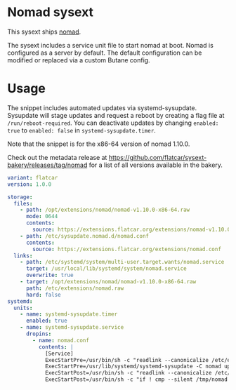 #  Nomad sysext

This sysext ships [nomad](https://github.com/hashicorp/nomad).

The sysext includes a service unit file to start nomad at boot.
Nomad is configured as a server by default.
The default configuration can be modified or replaced via a custom Butane config.

# Usage

The snippet includes automated updates via systemd-sysupdate.
Sysupdate will stage updates and request a reboot by creating a flag file at `/run/reboot-required`.
You can deactivate updates by changing `enabled: true` to `enabled: false` in `systemd-sysupdate.timer`.

Note that the snippet is for the x86-64 version of nomad 1.10.0.

Check out the metadata release at https://github.com/flatcar/sysext-bakery/releases/tag/nomad for a list of all versions available in the bakery.

```yaml
variant: flatcar
version: 1.0.0

storage:
  files:
    - path: /opt/extensions/nomad/nomad-v1.10.0-x86-64.raw
      mode: 0644
      contents:
        source: https://extensions.flatcar.org/extensions/nomad-v1.10.0-x86-64.raw
    - path: /etc/sysupdate.nomad.d/nomad.conf
      contents:
        source: https://extensions.flatcar.org/extensions/nomad.conf
  links:
    - path: /etc/systemd/system/multi-user.target.wants/nomad.service
      target: /usr/local/lib/systemd/system/nomad.service
      overwrite: true
    - target: /opt/extensions/nomad/nomad-v1.10.0-x86-64.raw
      path: /etc/extensions/nomad.raw
      hard: false
systemd:
  units:
    - name: systemd-sysupdate.timer
      enabled: true
    - name: systemd-sysupdate.service
      dropins:
        - name: nomad.conf
          contents: |
            [Service]
            ExecStartPre=/usr/bin/sh -c "readlink --canonicalize /etc/extensions/nomad.raw > /tmp/nomad"
            ExecStartPre=/usr/lib/systemd/systemd-sysupdate -C nomad update
            ExecStartPost=/usr/bin/sh -c "readlink --canonicalize /etc/extensions/nomad.raw > /tmp/nomad-new"
            ExecStartPost=/usr/bin/sh -c "if ! cmp --silent /tmp/nomad /tmp/nomad-new; then touch /run/reboot-required; fi"
```

